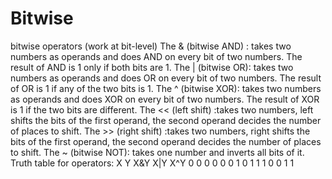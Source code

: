 # Bitwise
bitwise operators (work at bit-level)
The & (bitwise AND) : takes two numbers as operands and does AND on every bit of two numbers. The result of AND is 1 only if both bits are 1.
The | (bitwise OR): takes two numbers as operands and does OR on every bit of two numbers. The result of OR is 1 if any of the two bits is 1.
The ^ (bitwise XOR): takes two numbers as operands and does XOR on every bit of two numbers. The result of XOR is 1 if the two bits are different.
The << (left shift) :takes two numbers, left shifts the bits of the first operand, the second operand decides the number of places to shift.
The >> (right shift) :takes two numbers, right shifts the bits of the first operand, the second operand decides the number of places to shift.
The ~ (bitwise NOT): takes one number and inverts all bits of it.
Truth table for operators:
X Y X&Y X|Y X^Y
0 0 0 0 0
0 1 0 1 1
1 0 0 1 1
